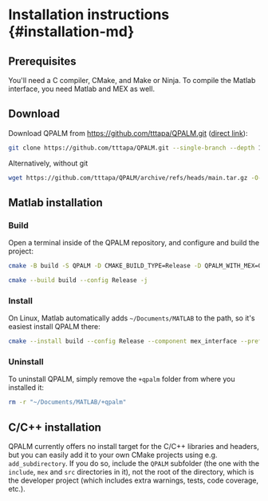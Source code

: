 # Installation instructions {#installation-md}

## Prerequisites

You'll need a C compiler, CMake, and Make or Ninja. 
To compile the Matlab interface, you need Matlab and MEX as well.

## Download

Download QPALM from <https://github.com/tttapa/QPALM.git> ([direct link](https://github.com/tttapa/QPALM/archive/refs/heads/main.zip)):

```sh
git clone https://github.com/tttapa/QPALM.git --single-branch --depth 1
```
Alternatively, without git
```sh
wget https://github.com/tttapa/QPALM/archive/refs/heads/main.tar.gz -O- | tar xzf -
```

## Matlab installation

### Build

Open a terminal inside of the QPALM repository, and configure and build the 
project:

```sh
cmake -B build -S QPALM -D CMAKE_BUILD_TYPE=Release -D QPALM_WITH_MEX=On -D CMAKE_POSITION_INDEPENDENT_CODE=On
```
```sh
cmake --build build --config Release -j
```

### Install

On Linux, Matlab automatically adds `~/Documents/MATLAB` to the path, so it's easiest install QPALM there:

```sh
cmake --install build --config Release --component mex_interface --prefix ~/Documents/MATLAB
```

### Uninstall

To uninstall QPALM, simply remove the `+qpalm` folder from where you installed it:

```sh
rm -r "~/Documents/MATLAB/+qpalm"
```

## C/C++ installation

QPALM currently offers no install target for the C/C++ libraries and headers,
but you can easily add it to your own CMake projects using e.g.
`add_subdirectory`. If you do so, include the `QPALM` subfolder (the one with
the `include`, `mex` and `src` directories in it), not the root of the 
directory, which is the developer project (which includes extra warnings, tests,
code coverage, etc.).
